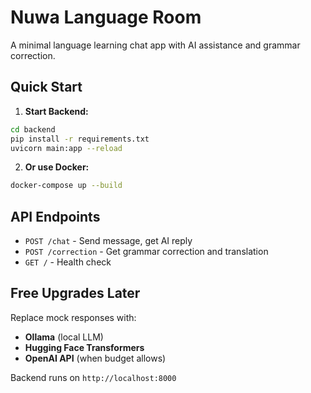 # Nuwa Language Room

A minimal language learning chat app with AI assistance and grammar correction.

## Quick Start

1. **Start Backend:**
```bash
cd backend
pip install -r requirements.txt
uvicorn main:app --reload
```

2. **Or use Docker:**
```bash
docker-compose up --build
```

## API Endpoints

- `POST /chat` - Send message, get AI reply
- `POST /correction` - Get grammar correction and translation
- `GET /` - Health check

## Free Upgrades Later

Replace mock responses with:
- **Ollama** (local LLM)
- **Hugging Face Transformers**
- **OpenAI API** (when budget allows)

Backend runs on `http://localhost:8000`